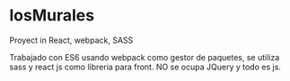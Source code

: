 # losMurales
Proyect in React, webpack, SASS 

Trabajado con ES6  usando webpack como gestor de paquetes, se utiliza sass y react js como libreria para front.
NO se ocupa JQuery y todo es js.
